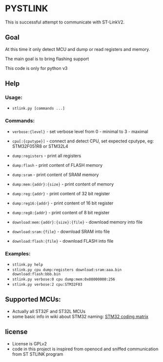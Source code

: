 # PYSTLINK

This is successful  attempt to communicate with ST-LinkV2.

## Goal
At this time it only detect MCU and dump or read registers and memory.

The main goal is to bring flashing support

This code is only for python v3

## Help

### Usage:
-  `stlink.py [commands ...]`

### Commands:
- `verbose:{level}` - set verbose level from 0 - minimal to 3 - maximal
- `cpu[:{cputype}]` - connect and detect CPU, set expected cputype, eg: STM32F051R8 or STM32L4

- `dump:registers` - print all registers
- `dump:flash` - print content of FLASH memory
- `dump:sram` - print content of SRAM memory
- `dump:mem:{addr}:{size}` - print content of memory
- `dump:reg:{addr}` - print content of 32 bit register
- `dump:reg16:{addr}` - print content of 16 bit register
- `dump:reg8:{addr}` - print content of 8 bit register

- `download:mem:{addr}:{size}:{file}` - download memory into file
- `download:sram:{file}` - download SRAM into file
- `download:flash:{file}` - download FLASH into file

### Examples:
-  `stlink.py help`
-  `stlink.py cpu dump:registers download:sram:aaa.bin download:flash:bbb.bin`
-  `stlink.py verbose:0 cpu dump:mem:0x08000000:256`
-  `stlink.py verbose:2 cpu:STM32F03`

## Supported MCUs:
- Actually all ST32F and ST32L MCUs
- some basic info in wiki about STM32 naming: [STM32 coding matrix](https://github.com/pavelrevak/pystlink/wiki/STM32-coding-matrix)

## license
- License is GPLv2
- code in this project is inspired from openocd and sniffed communication from ST STLINK program
